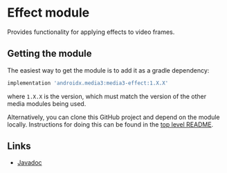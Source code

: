 # Effect module

Provides functionality for applying effects to video frames.

## Getting the module

The easiest way to get the module is to add it as a gradle dependency:

```gradle
implementation 'androidx.media3:media3-effect:1.X.X'
```

where `1.X.X` is the version, which must match the version of the other media
modules being used.

Alternatively, you can clone this GitHub project and depend on the module
locally. Instructions for doing this can be found in the [top level README][].

[top level README]: ../../README.md

## Links

*   [Javadoc][]

[Javadoc]: https://developer.android.com/reference/androidx/media3/effect/package-summary

